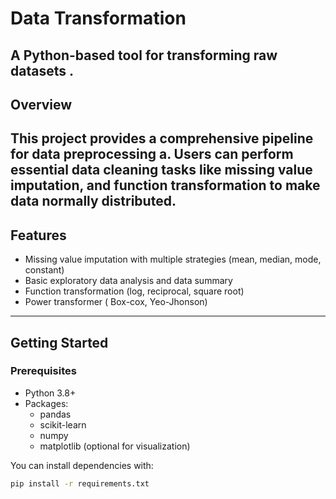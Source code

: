 # Data Transformation

A Python-based tool for transforming raw datasets .
---

## Overview

This project provides a comprehensive pipeline for data preprocessing a. Users can perform essential data cleaning tasks like missing value imputation, and function transformation to make data normally distributed.
---

## Features

- Missing value imputation with multiple strategies (mean, median, mode, constant)
- Basic exploratory data analysis and data summary
- Function transformation (log, reciprocal, square root)
- Power transformer ( Box-cox, Yeo-Jhonson)

---

## Getting Started

### Prerequisites

- Python 3.8+
- Packages:
  - pandas
  - scikit-learn
  - numpy
  - matplotlib (optional for visualization)

You can install dependencies with:

```bash
pip install -r requirements.txt
